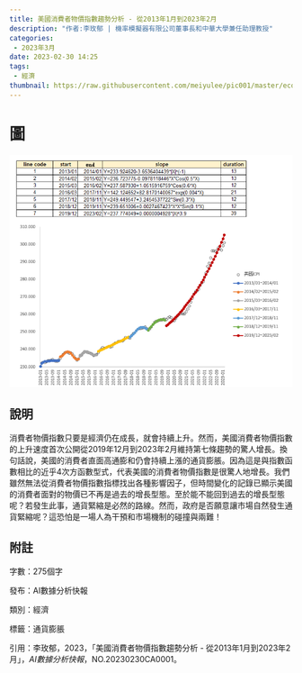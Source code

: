```yaml
---
title: 美國消費者物價指數趨勢分析 - 從2013年1月到2023年2月
description: "作者:李玫郁 | 機率模擬器有限公司董事長和中華大學兼任助理教授"
categories:
 - 2023年3月
date: 2023-02-30 14:25
tags: 
 - 經濟
thumbnail: https://raw.githubusercontent.com/meiyulee/pic001/master/econ/uscpi_nonlinear12_20230403.png
---
```


# 圖

![](https://raw.githubusercontent.com/meiyulee/pic001/master/econ/uscpi_nonlinear12_20230403.png)

## 說明

消費者物價指數只要是經濟仍在成長，就會持續上升。然而，美國消費者物價指數的上升速度首次公開從2019年12月到2023年2月維持第七條趨勢的驚人增長。換句話說，美國的消費者直面高通膨和仍會持續上漲的通貨膨脹。因為這是與指數函數相比的近乎4次方函數型式，代表美國的消費者物價指數是很驚人地增長。我們雖然無法從消費者物價指數指標找出各種影響因子，但時間變化的記錄已顯示美國的消費者面對的物價已不再是過去的增長型態。至於能不能回到過去的增長型態呢？若發生此事，通貨緊縮是必然的路線。然而，政府是否願意讓市場自然發生通貨緊縮呢？這恐怕是一場人為干預和市場機制的碰撞與兩難！

## 附註

字數：275個字

發布：AI數據分析快報

類別：經濟

標籤：通貨膨脹

引用：李玫郁，2023，「美國消費者物價指數趨勢分析 - 從2013年1月到2023年2月」，*AI數據分析快報*，NO.20230230CA0001。

